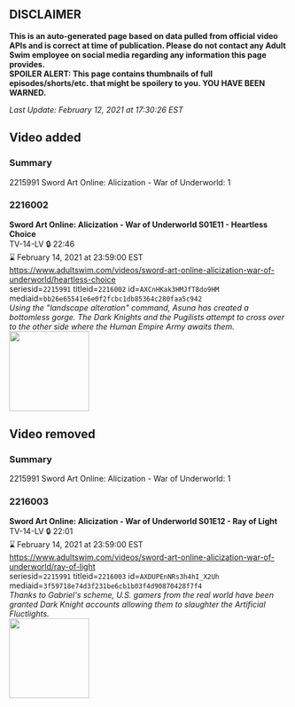 ## DISCLAIMER
**This is an auto-generated page based on data pulled from official video APIs and is correct at time of publication. Please do not contact any Adult Swim employee on social media regarding any information this page provides.**  
**SPOILER ALERT: This page contains thumbnails of full episodes/shorts/etc. that might be spoilery to you. YOU HAVE BEEN WARNED.**  

_Last Update: February 12, 2021 at 17:30:26 EST_
## Video added
### Summary
2215991 Sword Art Online: Alicization - War of Underworld: 1  
### 2216002
**Sword Art Online: Alicization - War of Underworld S01E11 - Heartless Choice**  
TV-14-LV 🔒 22:46  
⌛ February 14, 2021 at 23:59:00 EST  
https://www.adultswim.com/videos/sword-art-online-alicization-war-of-underworld/heartless-choice  
seriesid=`2215991` titleid=`2216002` id=`AXCnHKak3HMJfT8do9HM` mediaid=`bb26e65541e6e0f2fcbc1db85364c280faa5c942`  
_Using the "landscape alteration" command, Asuna has created a bottomless gorge. The Dark Knights and the Pugilists attempt to cross over to the other side where the Human Empire Army awaits them._  
<a href="https://media.cdn.adultswim.com/uploads/20200304/thumbnails/2_20341453486-SAO_WoU_011.jpg"><img src="https://media.cdn.adultswim.com/uploads/20200304/thumbnails/2_20341453486-SAO_WoU_011.jpg" height="144px" /></a>
## Video removed
### Summary
2215991 Sword Art Online: Alicization - War of Underworld: 1  
### 2216003
**Sword Art Online: Alicization - War of Underworld S01E12 - Ray of Light**  
TV-14-LV 🔒 22:01  
⌛ February 14, 2021 at 23:59:00 EST  
https://www.adultswim.com/videos/sword-art-online-alicization-war-of-underworld/ray-of-light  
seriesid=`2215991` titleid=`2216003` id=`AXDUPEnNRs3h4hI_X2Uh` mediaid=`3f59718e74d3f231be6cb1b03f4d90870428f7f4`  
_Thanks to Gabriel's scheme, U.S. gamers from the real world have been granted Dark Knight accounts allowing them to slaughter the Artificial Fluctlights._  
<a href="https://media.cdn.adultswim.com/uploads/20200313/thumbnails/2_203131011211-SAO_WoU_012.jpg"><img src="https://media.cdn.adultswim.com/uploads/20200313/thumbnails/2_203131011211-SAO_WoU_012.jpg" height="144px" /></a>
